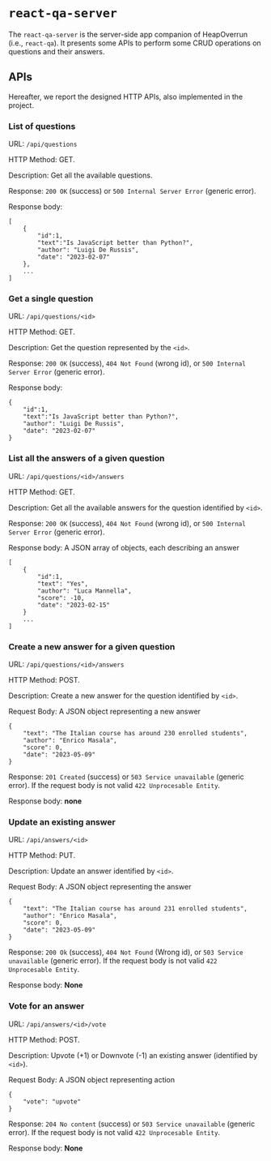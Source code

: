 # `react-qa-server`

The `react-qa-server` is the server-side app companion of HeapOverrun (i.e., `react-qa`). It presents some APIs to perform some CRUD operations on questions and their answers.

## APIs

Hereafter, we report the designed HTTP APIs, also implemented in the project.

### **List of questions**

URL: `/api/questions`

HTTP Method: GET.

Description: Get all the available questions.

Response: `200 OK` (success) or `500 Internal Server Error` (generic error).

Response body:

```
[
    {
        "id":1,
        "text":"Is JavaScript better than Python?",
        "author": "Luigi De Russis",
        "date": "2023-02-07"
    },
    ...
]

```

### **Get a single question**

URL: `/api/questions/<id>`

HTTP Method: GET.

Description: Get the question represented by the `<id>`.

Response: `200 OK` (success), `404 Not Found` (wrong id), or `500 Internal Server Error` (generic error).

Response body:

```
{
    "id":1,
    "text":"Is JavaScript better than Python?",
    "author": "Luigi De Russis",
    "date": "2023-02-07"
}
```

### **List all the answers of a given question**

URL: `/api/questions/<id>/answers`

HTTP Method: GET.

Description: Get all the available answers for the question identified by `<id>`.

Response: `200 OK` (success), `404 Not Found` (wrong id), or `500 Internal Server Error` (generic error).

Response body: A JSON array of objects, each describing an answer

```
[
    {
        "id":1,
        "text": "Yes",
        "author": "Luca Mannella",
        "score": -10,
        "date": "2023-02-15"
    }
    ...
]
```

### **Create a new answer for a given question**

URL: `/api/questions/<id>/answers`

HTTP Method: POST.

Description: Create a new answer for the question identified by `<id>`.

Request Body: A JSON object representing a new answer

```
{
    "text": "The Italian course has around 230 enrolled students",
    "author": "Enrico Masala",
    "score": 0,
    "date": "2023-05-09"
}
```

Response: `201 Created` (success) or `503 Service unavailable` (generic error). If the request body is not valid `422 Unprocesable Entity`.

Response body: **none**

### **Update an existing answer**

URL: `/api/answers/<id>`

HTTP Method: PUT.

Description: Update an answer identified by `<id>`.

Request Body: A JSON object representing the answer

```
{
    "text": "The Italian course has around 231 enrolled students",
    "author": "Enrico Masala",
    "score": 0,
    "date": "2023-05-09"
}
```

Response: `200 Ok` (success), `404 Not Found` (Wrong id), or `503 Service unavailable` (generic error). If the request body is not valid `422 Unprocesable Entity`.

Response body: **None**

### **Vote for an answer**

URL: `/api/answers/<id>/vote`

HTTP Method: POST.

Description: Upvote (+1) or Downvote (-1) an existing answer (identified by `<id>`).

Request Body: A JSON object representing action

```
{
    "vote": "upvote"
}
```

Response: `204 No content` (success) or `503 Service unavailable` (generic error). If the request body is not valid `422 Unprocesable Entity`.

Response body: **None**
